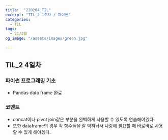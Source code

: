 ```yaml
---
title:  "210204_TIL"
excerpt: "TIL_2 1주차 / 파이썬"
categories:
  - TIL
tags:
  - 21/2월
og_image: "/assets/images/green.jpg"
  
---
```

## TIL_2 4일차

### 파이썬 프로그래밍 기초
- Pandas data frame 완료

### 코멘트
- concat이나 pivot join같은 부분을 완벽하게 사용할 수 있도록 연습해야겠다.
- 또한 dataframe의 경우 각 함수들을 잘 익혀놔서 나중에 필요할 때 바로바로 사용할 수 있게 해야겠다.  